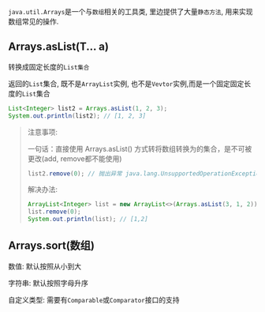 `java.util.Arrays`是一个与`数组`相关的工具类, 里边提供了大量`静态方法`, 用来实现数组常见的操作.



## Arrays.asList(T... a)

转换成固定长度的`List集合`

返回的`List`集合, 既不是`ArrayList`实例, 也不是`Vevtor`实例,而是一个固定固定长度的`List`集合 

```java
List<Integer> list2 = Arrays.asList(1, 2, 3);
System.out.println(list2); // [1, 2, 3]
```

>  注意事项:
>
>  一句话：直接使用 Arrays.asList() 方式转将数组转换为的集合，是不可被更改(add, remove都不能使用)
>
> ```java
> list2.remove(0); // 抛出异常 java.lang.UnsupportedOperationException
> ```
>
> 解决办法:
>
> ```java
> ArrayList<Integer> list = new ArrayList<>(Arrays.asList(3, 1, 2));
> list.remove(0);
> System.out.println(list); // [1,2]
> ```
>
> 





## Arrays.sort(数组)

数值:  默认按照从小到大

字符串: 默认按照字母升序

自定义类型: 需要有`Comparable`或`Comparator`接口的支持